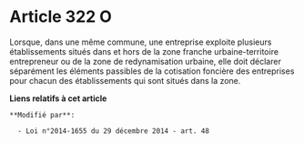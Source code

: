 # Article 322 O

Lorsque, dans une même commune, une entreprise exploite plusieurs établissements situés dans et hors de la  zone franche
urbaine-territoire entrepreneur ou de la zone de redynamisation urbaine, elle doit déclarer séparément les éléments passibles
de la cotisation foncière des entreprises pour chacun des établissements qui sont situés dans la zone.

**Liens relatifs à cet article**

	**Modifié par**:

	  - Loi n°2014-1655 du 29 décembre 2014 - art. 48
